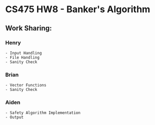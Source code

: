 # CS475 HW8 - Banker's Algorithm 

## Work Sharing: 

### Henry 
    - Input Handling 
    - File Handling 
    - Sanity Check 

### Brian
    - Vector Functions 
    - Sanity Check 

### Aiden 
    - Safety Algorithm Implementation
    - Output 
